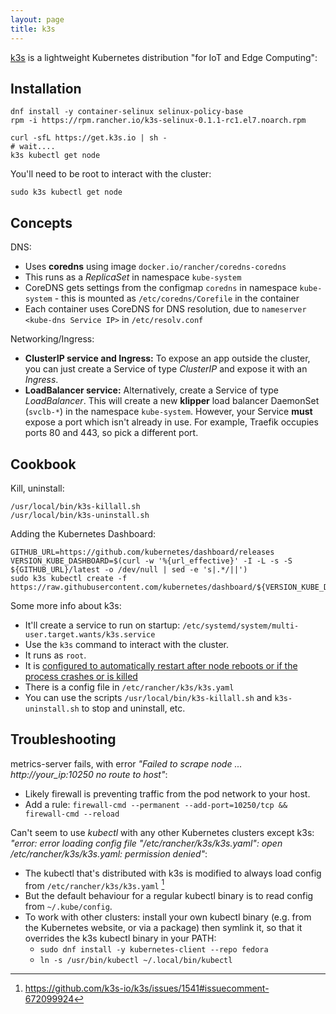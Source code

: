 ```yaml
---
layout: page
title: k3s
---
```


[k3s](https://k3s.io/) is a lightweight Kubernetes distribution "for IoT and Edge Computing":

## Installation

```
dnf install -y container-selinux selinux-policy-base
rpm -i https://rpm.rancher.io/k3s-selinux-0.1.1-rc1.el7.noarch.rpm

curl -sfL https://get.k3s.io | sh -
# wait....
k3s kubectl get node
```

You'll need to be root to interact with the cluster:

```
sudo k3s kubectl get node
```

## Concepts

DNS:

- Uses **coredns** using image `docker.io/rancher/coredns-coredns`
- This runs as a _ReplicaSet_ in namespace `kube-system`
- CoreDNS gets settings from the configmap `coredns` in namespace `kube-system` - this is mounted as `/etc/coredns/Corefile` in the container
- Each container uses CoreDNS for DNS resolution, due to  `nameserver <kube-dns Service IP>` in `/etc/resolv.conf`

Networking/Ingress:

- **ClusterIP service and Ingress:** To expose an app outside the cluster, you can just create a Service of type _ClusterIP_ and expose it with an _Ingress_.
- **LoadBalancer service:** Alternatively, create a Service of type _LoadBalancer_. This will create a new **klipper** load balancer DaemonSet (`svclb-*`) in the namespace `kube-system`. However, your Service **must** expose a port which isn't already in use. For example, Traefik occupies ports 80 and 443, so pick a different port.

## Cookbook

Kill, uninstall:

```
/usr/local/bin/k3s-killall.sh
/usr/local/bin/k3s-uninstall.sh
```

Adding the Kubernetes Dashboard:

```
GITHUB_URL=https://github.com/kubernetes/dashboard/releases
VERSION_KUBE_DASHBOARD=$(curl -w '%{url_effective}' -I -L -s -S ${GITHUB_URL}/latest -o /dev/null | sed -e 's|.*/||')
sudo k3s kubectl create -f https://raw.githubusercontent.com/kubernetes/dashboard/${VERSION_KUBE_DASHBOARD}/aio/deploy/recommended.yaml
```

Some more info about k3s:

- It'll create a service to run on startup: `/etc/systemd/system/multi-user.target.wants/k3s.service`
- Use the `k3s` command to interact with the cluster.
- It runs as `root`.
- It is [configured to automatically restart after node reboots or if the process crashes or is killed](https://rancher.com/docs/k3s/latest/en/quick-start/)
- There is a config file in `/etc/rancher/k3s/k3s.yaml`
- You can use the scripts `/usr/local/bin/k3s-killall.sh` and `k3s-uninstall.sh` to stop and uninstall, etc.

## Troubleshooting

metrics-server fails, with error _"Failed to scrape node ... http://your_ip:10250 no route to host"_:

- Likely firewall is preventing traffic from the pod network to your host.
- Add a rule: `firewall-cmd --permanent --add-port=10250/tcp && firewall-cmd --reload`

Can't seem to use _kubectl_ with any other Kubernetes clusters except k3s: _"error: error loading config file "/etc/rancher/k3s/k3s.yaml": open /etc/rancher/k3s/k3s.yaml: permission denied"_:

- The kubectl that's distributed with k3s is modified to always load config from `/etc/rancher/k3s/k3s.yaml` [^1]
- But the default behaviour for a regular kubectl binary is to read config from `~/.kube/config`.
- To work with other clusters: install your own kubectl binary (e.g. from the Kubernetes website, or via a package) then symlink it, so that it overrides the k3s kubectl binary in your PATH:
  - `sudo dnf install -y kubernetes-client --repo fedora`
  - `ln -s /usr/bin/kubectl ~/.local/bin/kubectl`

[^1]: https://github.com/k3s-io/k3s/issues/1541#issuecomment-672099924
